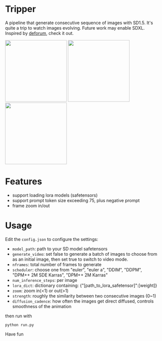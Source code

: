 # Tripper
A pipeline that generate consecutive sequence of images with SD1.5. It's quite a trip to watch images evolving. Future work may enable SDXL. Inspired by [deforum](https://deforum.art/), check it out.

<img src = "preview/sample1.gif" width ="200" /> <img src = "preview/sample2.gif" width ="200" /> <img src = "preview/sample3.gif" width ="200" />

# Features
- support loading lora models (safetensors)
- support prompt token size exceeding 75, plus negative prompt
- frame zoom in/out 
# Usage
Edit the `config.json` to configure the settings:
- `model_path`: path to your SD model safetensors
- `generate_video`: set false to generate a batch of images to choose from as an initial image, then set true to switch to video mode.
- `nframes`: total number of frames to generate
- `scheduler`: choose one from "euler", "euler a", "DDIM", "DDPM", "DPM++ 2M SDE Karras", "DPM++ 2M Karras"
- `num_inference_steps`: per image
- `lora_dict`: dictionary containing: {"[path_to_lora_safetensor]":[weight]}
- `zoom`: zoom in(<1) or out(>1)
- `strength`: roughly the similarity between two consecutive images (0~1)
- `diffusion_cadence`: how often the images get direct diffused, controls smoothness of the animation

then run with
```
python run.py
```

Have fun
